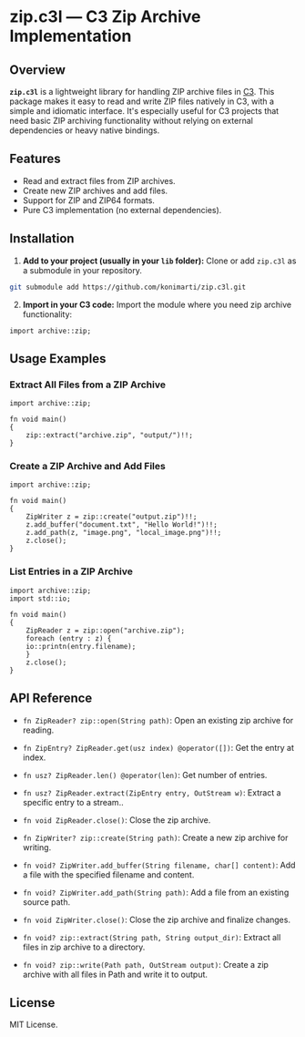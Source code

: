 # zip.c3l — C3 Zip Archive Implementation

## Overview

**`zip.c3l`** is a lightweight library for handling ZIP archive files in
[C3](https://c3-lang.org/). This package makes it easy to read and write ZIP
files natively in C3, with a simple and idiomatic interface. It's especially
useful for C3 projects that need basic ZIP archiving functionality without
relying on external dependencies or heavy native bindings.

## Features

- Read and extract files from ZIP archives.
- Create new ZIP archives and add files.
- Support for ZIP and ZIP64 formats.
- Pure C3 implementation (no external dependencies).
 
## Installation

1. **Add to your project (usually in your `lib` folder):**
Clone or add `zip.c3l` as a submodule in your repository.

```sh
git submodule add https://github.com/konimarti/zip.c3l.git
```

2. **Import in your C3 code:**
Import the module where you need zip archive functionality:

```c3
import archive::zip;
```


## Usage Examples

### Extract All Files from a ZIP Archive

```c3
import archive::zip;

fn void main()
{
    zip::extract("archive.zip", "output/")!!;
}
```


### Create a ZIP Archive and Add Files

```c3
import archive::zip;

fn void main()
{
    ZipWriter z = zip::create("output.zip")!!;
    z.add_buffer("document.txt", "Hello World!")!!;
    z.add_path(z, "image.png", "local_image.png")!!;
    z.close();
}
```


### List Entries in a ZIP Archive

```c3
import archive::zip;
import std::io;

fn void main()
{
    ZipReader z = zip::open("archive.zip");
    foreach (entry : z) {
	io::printn(entry.filename);
    }
    z.close();
}
```


## API Reference

- `fn ZipReader? zip::open(String path)`: Open an existing zip archive for reading.
- `fn ZipEntry? ZipReader.get(usz index) @operator([])`: Get the entry at index.
- `fn usz? ZipReader.len() @operator(len)`: Get number of entries.
- `fn usz? ZipReader.extract(ZipEntry entry, OutStream w)`: Extract a specific entry to a stream..
- `fn void ZipReader.close()`: Close the zip archive.

- `fn ZipWriter? zip::create(String path)`: Create a new zip archive for writing.
- `fn void? ZipWriter.add_buffer(String filename, char[] content)`: Add a file with the specified filename and content.
- `fn void? ZipWriter.add_path(String path)`: Add a file from an existing source path.
- `fn void ZipWriter.close()`: Close the zip archive and finalize changes.

- `fn void? zip::extract(String path, String output_dir)`: Extract all files in zip archive to a directory.

- `fn void? zip::write(Path path, OutStream output)`: Create a zip archive with all files in Path and write it to output.


## License

MIT License.
